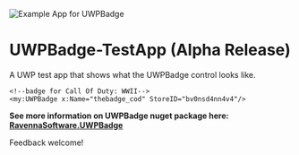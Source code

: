 
![Example App for UWPBadge](https://redir.blob.core.windows.net/assets/BadgeCapture.PNG "Help market your apps!")

# UWPBadge-TestApp (Alpha Release)
A UWP test app that shows what the UWPBadge control looks like.

```
<!--badge for Call Of Duty: WWII-->
<my:UWPBadge x:Name="thebadge_cod" StoreID="bv0nsd4nn4v4"/>
```	


**See more information on UWPBadge nuget package here: <a href="https://www.nuget.org/packages/RavennaSoftware.UWPBadge/">RavennaSoftware.UWPBadge</a>**

Feedback welcome!
